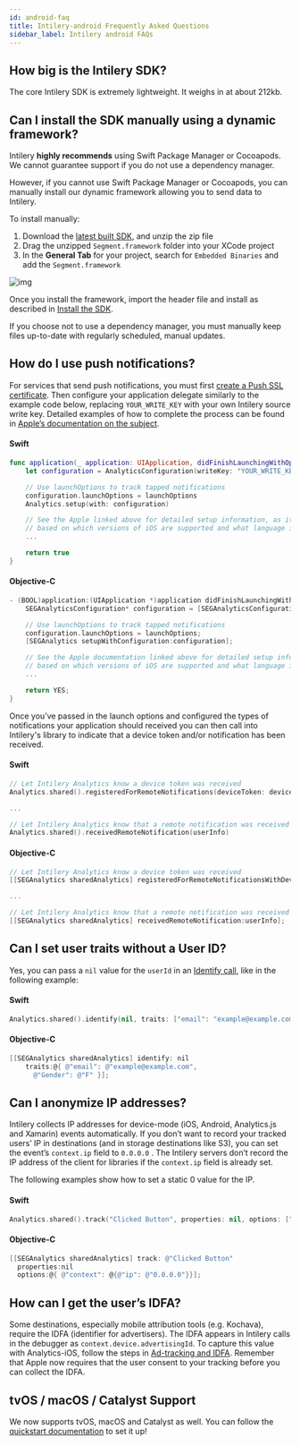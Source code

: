 ```yaml
---
id: android-faq
title: Intilery-android Frequently Asked Questions
sidebar_label: Intilery android FAQs
---
```


## How big is the Intilery SDK?

The core Intilery SDK is extremely lightweight. It weighs in at about 212kb.

## Can I install the SDK manually using a dynamic framework?

Intilery **highly recommends** using Swift Package Manager or Cocoapods. We cannot guarantee support if you do not use a dependency manager.

However, if you cannot use Swift Package Manager or Cocoapods, you can manually install our dynamic framework allowing you to send data to Intilery.

To install manually:

1. Download the [latest built SDK](https://github.com/Intilery/analytics-ios/releases/), and unzip the zip file
2. Drag the unzipped `Segment.framework` folder into your XCode project
3. In the **General Tab** for your project, search for `Embedded Binaries` and add the `Segment.framework`

![img](https://segment.com/docs/connections/sources/catalog/libraries/mobile/ios/images/embeddedbinaries.png)

Once you install the framework, import the header file and install as described in [Install the SDK](./ios#install-the-sdk).

If you choose not to use a dependency manager, you must manually keep files up-to-date with regularly scheduled, manual updates.

## How do I use push notifications?

For services that send push notifications, you must first [create a Push SSL certificate](https://developer.apple.com/library/content/documentation/IDEs/Conceptual/AppDistributionGuide/AddingCapabilities/AddingCapabilities.html). Then configure your application delegate similarly to the example code below, replacing `YOUR_WRITE_KEY` with your own Intilery source write key. Detailed examples of how to complete the process can be found in [Apple’s documentation on the subject](https://developer.apple.com/documentation/usernotifications/handling_notifications_and_notification-related_actions).

#### Swift

```swift
func application(_ application: UIApplication, didFinishLaunchingWithOptions launchOptions: [UIApplication.LaunchOptionsKey: Any]?) -> Bool {
    let configuration = AnalyticsConfiguration(writeKey: "YOUR_WRITE_KEY")

    // Use launchOptions to track tapped notifications
    configuration.launchOptions = launchOptions
    Analytics.setup(with: configuration)

    // See the Apple linked above for detailed setup information, as it will vary 
    // based on which versions of iOS are supported and what language is being used.
    ...

    return true
}
```

#### Objective-C

```objectivec
- (BOOL)application:(UIApplication *)application didFinishLaunchingWithOptions:(NSDictionary *)launchOptions {
    SEGAnalyticsConfiguration* configuration = [SEGAnalyticsConfiguration configurationWithWriteKey:@"YOUR_WRITE_KEY"];

    // Use launchOptions to track tapped notifications
    configuration.launchOptions = launchOptions;
    [SEGAnalytics setupWithConfiguration:configuration];

    // See the Apple documentation linked above for detailed setup information, as it will vary 
    // based on which versions of iOS are supported and what language is being used.
    ...

    return YES;
}
```

Once you’ve passed in the launch options and configured the types of notifications your application should received you can then call into Intilery's library to indicate that a device token and/or notification has been received.

#### Swift

```swift
// Let Intilery Analytics know a device token was received
Analytics.shared().registeredForRemoteNotifications(deviceToken: deviceToken)

...

// Let Intilery Analytics know that a remote notification was received
Analytics.shared().receivedRemoteNotification(userInfo)
```

#### Objective-C

```objectivec
// Let Intilery Analytics know a device token was received
[[SEGAnalytics sharedAnalytics] registeredForRemoteNotificationsWithDeviceToken:deviceToken];

...

// Let Intilery Analytics know that a remote notification was received
[[SEGAnalytics sharedAnalytics] receivedRemoteNotification:userInfo];
```

## Can I set user traits without a User ID?

Yes, you can pass a `nil` value for the `userId` in an [Identify call](../schema/identify), like in the following example:

#### Swift

```swift
Analytics.shared().identify(nil, traits: ["email": "example@example.com", "gender": "F"])
```

#### Objective-C

```objectivec
[[SEGAnalytics sharedAnalytics] identify: nil
    traits:@{ @"email": @"example@example.com",
      @"Gender": @"F" }];
```

## Can I anonymize IP addresses?

Intilery collects IP addresses for device-mode (iOS, Android, Analytics.js and Xamarin) events automatically. If you don’t want to record your tracked users’ IP in destinations (and in storage destinations like S3), you can set the event’s `context.ip` field to `0.0.0.0` . The Intilery servers don’t record the IP address of the client for libraries if the `context.ip` field is already set.

The following examples show how to set a static 0 value for the IP.

#### Swift

```swift
Analytics.shared().track("Clicked Button", properties: nil, options: ["context": ["ip": "0.0.0.0"]])
```

#### Objective-C

```objectivec
[[SEGAnalytics sharedAnalytics] track: @"Clicked Button"
  properties:nil
  options:@{ @"context": @{@"ip": @"0.0.0.0"}}];
```

## How can I get the user’s IDFA?

Some destinations, especially mobile attribution tools (e.g. Kochava), require the IDFA (identifier for advertisers). The IDFA appears in Intilery calls in the debugger as `context.device.advertisingId`. To capture this value with Analytics-iOS, follow the steps in [Ad-tracking and IDFA](./ios#ad-tracking-and-idfa). Remember that Apple now requires that the user consent to your tracking before you can collect the IDFA.

## tvOS / macOS / Catalyst Support

We now supports tvOS, macOS and Catalyst as well. You can follow the [quickstart documentation](./ios-quickstart) to set it up!

